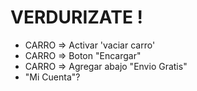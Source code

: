 # VERDURIZATE !

- CARRO => Activar 'vaciar carro'
- CARRO => Boton "Encargar"
- CARRO => Agregar abajo "Envio Gratis"
- "Mi Cuenta"?